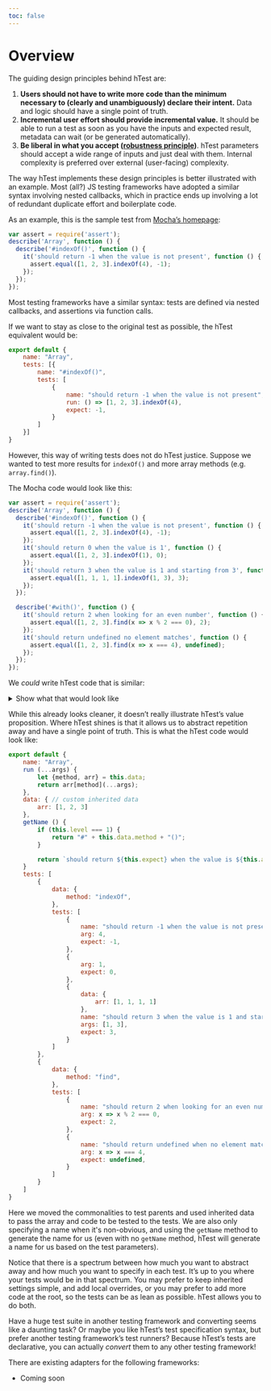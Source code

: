 ```yaml
---
toc: false
---
```


# Overview

The guiding design principles behind hTest are:
1. **Users should not have to write more code than the minimum necessary to (clearly and unambiguously) declare their intent.**
Data and logic should have a single point of truth.
2. **Incremental user effort should provide incremental value.**
It should be able to run a test as soon as you have the inputs and expected result, metadata can wait (or be generated automatically).
3. **Be liberal in what you accept ([robustness principle](https://en.wikipedia.org/wiki/Robustness_principle))**.
hTest parameters should accept a wide range of inputs and just deal with them. Internal complexity is preferred over external (user-facing) complexity.

The way hTest implements these design principles is better illustrated with an example.
Most (all?) JS testing frameworks have adopted a similar syntax involving nested callbacks, which in practice ends up involving a lot of redundant duplicate effort and boilerplate code.

As an example, this is the sample test from [Mocha’s homepage](https://mochajs.org/#getting-started):

```js
var assert = require('assert');
describe('Array', function () {
  describe('#indexOf()', function () {
    it('should return -1 when the value is not present', function () {
      assert.equal([1, 2, 3].indexOf(4), -1);
    });
  });
});
```

Most testing frameworks have a similar syntax: tests are defined via nested callbacks, and assertions via function calls.

If we want to stay as close to the original test as possible, the hTest equivalent would be:

```js
export default {
	name: "Array",
	tests: [{
		name: "#indexOf()",
		tests: [
			{
				name: "should return -1 when the value is not present",
				run: () => [1, 2, 3].indexOf(4),
				expect: -1,
			}
		]
	}]
}
```

However, this way of writing tests does not do hTest justice.
Suppose we wanted to test more results for `indexOf()` and more array methods (e.g. `array.find()`).

The Mocha code would look like this:

```js
var assert = require('assert');
describe('Array', function () {
  describe('#indexOf()', function () {
	it('should return -1 when the value is not present', function () {
	  assert.equal([1, 2, 3].indexOf(4), -1);
	});
	it('should return 0 when the value is 1', function () {
	  assert.equal([1, 2, 3].indexOf(1), 0);
	});
	it('should return 3 when the value is 1 and starting from 3', function () {
	  assert.equal([1, 1, 1, 1].indexOf(1, 3), 3);
	});
  });

  describe('#with()', function () {
	it('should return 2 when looking for an even number', function () {
	  assert.equal([1, 2, 3].find(x => x % 2 === 0), 2);
	});
	it('should return undefined no element matches', function () {
	  assert.equal([1, 2, 3].find(x => x === 4), undefined);
	});
  });
});
```

We *could* write hTest code that is similar:

<details>
<summary>Show what that would look like</summary>

```js
export default {
	name: "Array",
	tests: [
		{
			name: "#indexOf()",
			tests: [
				{
					name: "should return -1 when the value is not present",
					run: () => [1, 2, 3].indexOf(4),
					expect: -1,
				},
				{
					name: "should return 0 when the value is 1",
					run: () => [1, 2, 3].indexOf(1),
					expect: 0,
				},
				{
					name: "should return 3 when the value is 1 and starting from 3",
					run: () => [1, 1, 1, 1].indexOf(1, 3),
					expect: 3,
				}
			]
		},
		{
			name: "#find()",
			tests: [
				{
					name: "should return 2 when looking for an even number",
					run: () => [1, 2, 3].find(x => x % 2 === 0),
					expect: 2,
				},
				{
					name: "should return undefined when no element matches",
					run: () => [1, 2, 3].find(x => x === 4),
					expect: undefined,
				}
			]
		}
	]
}
```

</details>

While this already looks cleaner, it doesn’t really illustrate hTest’s value proposition.
Where hTest shines is that it allows us to abstract repetition away and have a single point of truth.
This is what the hTest code would look like:

```js
export default {
	name: "Array",
	run (...args) {
		let {method, arr} = this.data;
		return arr[method](...args);
	},
	data: { // custom inherited data
		arr: [1, 2, 3]
	},
	getName () {
		if (this.level === 1) {
			return "#" + this.data.method + "()";
		}

		return `should return ${this.expect} when the value is ${this.args[0]}`;
	}
	tests: [
		{
			data: {
				method: "indexOf",
			},
			tests: [
				{
					name: "should return -1 when the value is not present",
					arg: 4,
					expect: -1,
				},
				{
					arg: 1,
					expect: 0,
				},
				{
					data: {
						arr: [1, 1, 1, 1]
					},
					name: "should return 3 when the value is 1 and starting from 3",
					args: [1, 3],
					expect: 3,
				}
			]
		},
		{
			data: {
				method: "find",
			},
			tests: [
				{
					name: "should return 2 when looking for an even number",
					arg: x => x % 2 === 0,
					expect: 2,
				},
				{
					name: "should return undefined when no element matches",
					arg: x => x === 4,
					expect: undefined,
				}
			]
		}
	]
}
```

Here we moved the commonalities to test parents and used inherited data to pass the array and code to be tested to the tests.
We are also only specifying a name when it's non-obvious, and using the `getName` method to generate the name for us
(even with no `getName` method, hTest will generate a name for us based on the test parameters).

Notice that there is a spectrum between how much you want to abstract away and how much you want to specify in each test.
It’s up to you where your tests would be in that spectrum.
You may prefer to keep inherited settings simple, and add local overrides,
or you may prefer to add more code at the root, so the tests can be as lean as possible.
hTest allows you to do both.

Have a huge test suite in another testing framework and converting seems like a daunting task?
Or maybe you like hTest’s test specification syntax, but prefer another testing framework’s test runners?
Because hTest’s tests are declarative, you can actually *convert* them to any other testing framework!

There are existing adapters for the following frameworks:
- Coming soon

